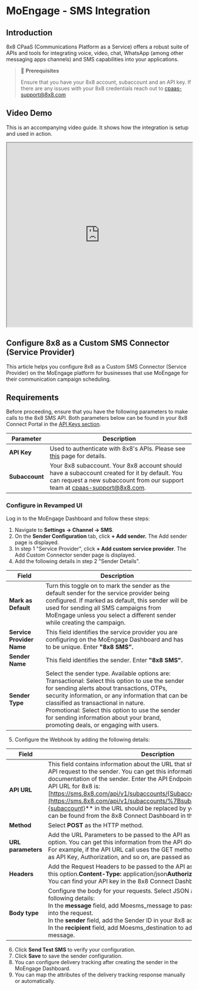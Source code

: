 # MoEngage - SMS Integration

## Introduction

8x8 CPaaS (Communications Platform as a Service) offers a robust suite of APIs and tools for integrating voice, video, chat, WhatsApp (among other messaging apps channels) and SMS capabilities into your applications.

> 📘 **Prerequisites**
> 
> Ensure that you have your 8x8 account, subaccount and an API key. If there are any issues with your 8x8 credentials reach out to [cpaas-support@8x8.com](mailto:cpaas-support@8x8.com)
> 
> 

## Video Demo

This is an accompanying video guide. It shows how the integration is setup and used in action.

<iframe
  src="https://www.youtube.com/embed/QhzQopj4NOk?si=ZyzU4FhwrOiO4YNt"
  height="500px"
  width="100%"
  allow="picture-in-picture; web-share"
  allowFullScreen>
</iframe>

## Configure 8x8 as a Custom SMS Connector (Service Provider)

This article helps you configure 8x8 as a Custom SMS Connector (Service Provider) on the MoEngage platform for businesses that use MoEngage for their communication campaign scheduling.

## Requirements

Before proceeding, ensure that you have the following parameters to make calls to the 8x8 SMS API. Both parameters below can be found in your 8x8 Connect Portal in the [API Keys section](https://connect.8x8.com/messaging/api-keys).

| Parameter      | Description                                                                                                                                                                                                |
|----------------|------------------------------------------------------------------------------------------------------------------------------------------------------------------------------------------------------------|
| **API Key**    | Used to authenticate with 8x8's APIs. Please see [this](/connect/docs/authentication) page for details.                                                                           |
| **Subaccount** | Your 8x8 subaccount. Your 8x8 account should have a subaccount created for it by default. You can request a new subaccount from our support team at [cpaas-support@8x8.com](mailto:cpaas-support@8x8.com). |

### Configure in Revamped UI

Log in to the MoEngage Dashboard and follow these steps:

1. Navigate to **Settings -> Channel -> SMS**.
2. On the **Sender Configuration** tab, click **+ Add sender.** The Add sender page is displayed.
3. In step 1 "Service Provider", click **+ Add custom service provider**. The Add Custom Connector sender page is displayed.
4. Add the following details in step 2 "Sender Details".

| Field | Description |
| --- | --- |
| **Mark as Default** | Turn this toggle on to mark the sender as the default sender for the service provider being configured. If marked as default, this sender will be used for sending all SMS campaigns from MoEngage unless you select a different sender while creating the campaign. |
| **Service Provider Name** | This field identifies the service provider you are configuring on the MoEngage Dashboard and has to be unique. Enter **"8x8 SMS”.** |
| **Sender Name** | This field identifies the sender. Enter **"8x8 SMS".** |
| **Sender Type** | Select the sender type. Available options are:<br>Transactional: Select this option to use the sender for sending alerts about transactions, OTPs, security information, or any information that can be classified as transactional in nature.<br>Promotional: Select this option to use the sender for sending information about your brand, promoting deals, or engaging with users. |

5. Configure the Webhook by adding the following details:

| Field | Description |
| --- | --- |
| **API URL** | This field contains information about the URL that should be used to send an API request to the sender. You can get this information from the API documentation of the sender. Enter the API Endpoint of the sender here. The API URL for 8x8 is: [https://sms.8x8.com/api/v1/subaccounts/{Subaccount}/messages](https://sms.8x8.com/api/v1/subaccounts/%7Bsubaccount%7D/messages)**{subaccount}** in the URL should be replaced by your 8x8 subaccount. This can be found from the 8x8 Connect Dashboard in the [API Keys section](https://connect.8x8.com/messaging/api-keys). |
| **Method** | Select **POST** as the HTTP method. |
| **URL parameters** | Add the URL Parameters to be passed to the API as Key-Value pairs using this option. You can get this information from the API documentation of the sender. For example, if the API URL call uses the GET method, all the parameters such as API Key, Authorization, and so on, are passed as URL Parameters. |
| **Headers** | Add the Request Headers to be passed to the API as Key-Value pairs using this option.**Content-Type:** application/json**Authorization:** Bearer {Api Key}<br>You can find your API key in the 8x8 Connect Dashboard's [API Key section](https://connect.8x8.com/messaging/api-keys). |
| **Body type** | Configure the body for your requests. Select JSON and add the<br>following details:<br>In the **message** field, add Moesms_message to pass the MoEngage message into the request.<br>In the **sender** field, add the Sender ID in your 8x8 account.<br>In the **recipient** field, add Moesms_destination to add the recipient to the message. |

6. Click **Send Test SMS** to verify your configuration.
7. Click **Save** to save the sender configuration.
8. You can configure delivery tracking after creating the sender in the MoEngage Dashboard.
9. You can map the attributes of the delivery tracking response manually or automatically.
